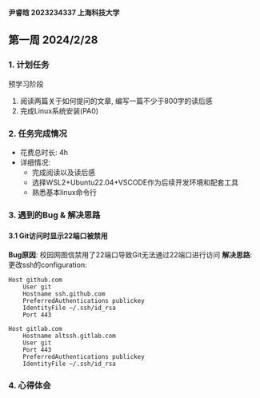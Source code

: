 **尹睿晗 2023234337 上海科技大学** 

## 第一周 2024/2/28

### 1. 计划任务

预学习阶段
1.  阅读两篇关于如何提问的文章, 编写一篇不少于800字的读后感
2.  完成Linux系统安装(PA0)

### 2. 任务完成情况

- 花费总时长: 4h
- 详细情况:
	- 完成阅读以及读后感
	- 选择WSL2+Ubuntu22.04+VSCODE作为后续开发环境和配套工具
	- 熟悉基本linux命令行

### 3. 遇到的Bug & 解决思路

#### 3.1 Git访问时显示22端口被禁用

**Bug原因**: 校园网图信禁用了22端口导致Git无法通过22端口进行访问
**解决思路**: 更改ssh的configuration:
```config
Host github.com
	User git
	Hostname ssh.github.com
	PreferredAuthentications publickey
	IdentityFile ~/.ssh/id_rsa
	Port 443

Host gitlab.com
	Hostname altssh.gitlab.com
	User git
	Port 443
	PreferredAuthentications publickey
	IdentityFile ~/.ssh/id_rsa
```

### 4. 心得体会

